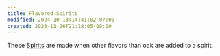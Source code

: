 ```yaml
---
title: Flavored Spirits
modified: 2024-10-13T14:41:02-07:00
created: 2023-11-26T21:18:05-08:00
---
```


These [Spirits](Areas/bartending/Spirits/Spirit.md) are made when other flavors than oak are added to a spirit. 